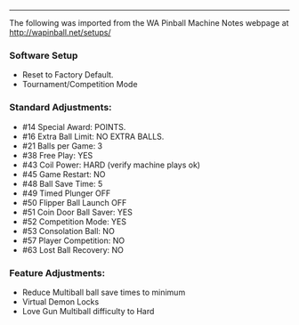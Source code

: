 ***
The following was imported from the WA Pinball Machine Notes webpage at http://wapinball.net/setups/
### Software Setup
-   Reset to Factory Default.
-   Tournament/Competition Mode
### Standard Adjustments:
-   #14 Special Award: POINTS.
-   #16 Extra Ball Limit: NO EXTRA BALLS.
-   #21 Balls per Game: 3
-   #38 Free Play: YES
-   #43 Coil Power: HARD (verify machine plays ok)
-   #45 Game Restart: NO
-   #48 Ball Save Time: 5
-   #49 Timed Plunger OFF
-   #50 Flipper Ball Launch OFF
-   #51 Coin Door Ball Saver: YES
-   #52 Competition Mode: YES
-   #53 Consolation Ball: NO
-   #57 Player Competition: NO
-   #63 Lost Ball Recovery: NO
### Feature Adjustments:
-   Reduce Multiball ball save times to minimum
-   Virtual Demon Locks
-   Love Gun Multiball difficulty to Hard